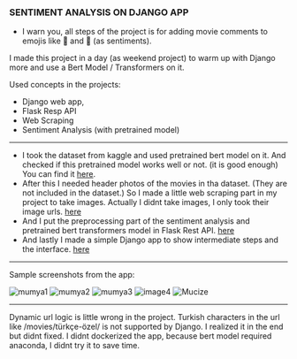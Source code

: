 ### SENTIMENT ANALYSIS ON DJANGO APP

- I warn you, all steps of the project is for adding movie comments to emojis like 🙂 and 😤 (as sentiments).

I made this project in a day (as weekend project) to warm up with Django more and use a Bert Model / Transformers on it. 

Used concepts in the projects:
- Django web app,
- Flask Resp API
- Web Scraping
- Sentiment Analysis (with pretrained model)

-----

- I took the dataset from kaggle and used pretrained bert model on it. And checked if this pretrained model works well or not. (it is good enough) You can find it [here](NOTEBOOKS/part1_nlp_bert.ipynb).
- After this I needed header photos of the movies in tha dataset. (They are not included in the dataset.) So I made a little web scraping part in my project to take images. Actually I didnt take images, I only took their image urls. [here](NOTEBOOKS/part2_scrape_images.ipynb)
- And I put the preprocessing part of the sentiment analysis and pretrained bert transformers model in Flask Rest API. [here](REST)
- And lastly I made a simple Django app to show intermediate steps and the interface. [here](https://github.com/bilative/sentiment-analysis-on-DJANGO/tree/main/DJANGO_APP/MovieApp)

-----

Sample screenshots from the app:

![mumya1](https://user-images.githubusercontent.com/70684994/155902854-b2c024ed-d53f-4499-bab3-f8b780401e47.png)
![mumya2](https://user-images.githubusercontent.com/70684994/155902855-c13d7cd8-ba76-4bfe-8790-aae7fd4b3fb9.png)
![mumya3](https://user-images.githubusercontent.com/70684994/155902856-46706155-7633-48c2-8eb9-9af11c105ba0.png)
![image4](https://user-images.githubusercontent.com/70684994/155972807-3e367e3d-c145-4e99-9f72-3fedff897a2c.png)
![Mucize](https://user-images.githubusercontent.com/70684994/155902857-6f7308db-7083-48ec-bc68-0b0ed3c4e486.png)

------
Dynamic url logic is little wrong in the project. Turkish characters in the url like /movies/türkçe-özel/ is not supported by Django. I realized it in the end but didnt fixed.
I didnt dockerized the app, because bert model required anaconda, I didnt try it to save time.
